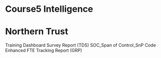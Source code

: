 # Course5 Intelligence


# Northern Trust
Training Dashboard Survey Report (TDS)
SOC_Span of Control_SnP Code
Enhanced FTE Tracking Report (GRP)